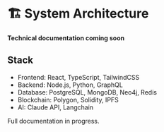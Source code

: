 # 🏗️ System Architecture

**Technical documentation coming soon**

## Stack
- Frontend: React, TypeScript, TailwindCSS
- Backend: Node.js, Python, GraphQL
- Database: PostgreSQL, MongoDB, Neo4j, Redis
- Blockchain: Polygon, Solidity, IPFS
- AI: Claude API, Langchain

Full documentation in progress.

